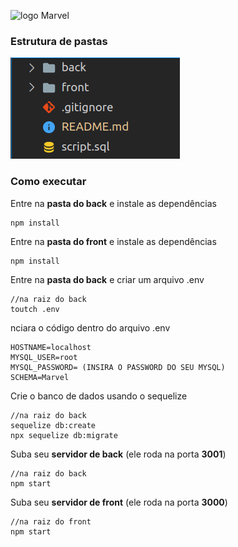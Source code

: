 ![logo Marvel](./../front/src/image/larvelMenu.svg)

### Estrutura de pastas
![estrutura de pastas](./estrutura.png)

### Como executar

Entre na **pasta do back** e instale as dependências
```
npm install
```

Entre na **pasta do front** e instale as dependências
```
npm install
```

Entre na **pasta do back** e criar um arquivo .env
```
//na raiz do back
toutch .env
```

nciara o código dentro do arquivo .env
```
HOSTNAME=localhost
MYSQL_USER=root
MYSQL_PASSWORD= (INSIRA O PASSWORD DO SEU MYSQL)
SCHEMA=Marvel
```

Crie o banco de dados usando o sequelize
```
//na raiz do back
sequelize db:create
npx sequelize db:migrate
```

Suba seu **servidor de back** (ele roda na porta **3001**)
```
//na raiz do back
npm start
```

Suba seu **servidor de front** (ele roda na porta **3000**)
```
//na raiz do front
npm start
```
